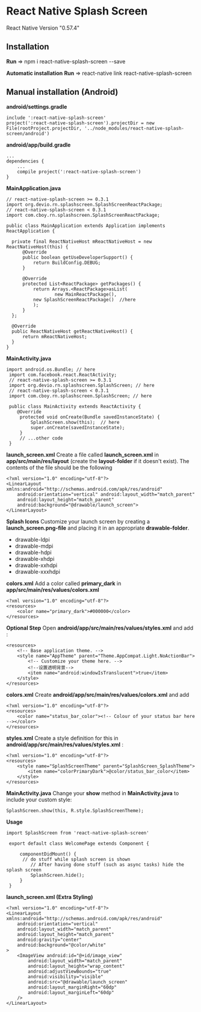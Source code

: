 # React Native Splash Screen


React Native Version "0.57.4"
## Installation
  **Run** => npm i react-native-splash-screen --save
  
**Automatic installation**
  **Run** => react-native link react-native-splash-screen

## Manual installation (Android)

  **android/settings.gradle**
  ```
  include ':react-native-splash-screen'   
  project(':react-native-splash-screen').projectDir = new File(rootProject.projectDir, '../node_modules/react-native-splash-screen/android')
  ```
  **android/app/build.gradle**
  ```
  ...
  dependencies {
      ...
      compile project(':react-native-splash-screen')
  }
  ```
  **MainApplication.java**
  ```
  // react-native-splash-screen >= 0.3.1
import org.devio.rn.splashscreen.SplashScreenReactPackage;
// react-native-splash-screen < 0.3.1
import com.cboy.rn.splashscreen.SplashScreenReactPackage;

public class MainApplication extends Application implements ReactApplication {

    private final ReactNativeHost mReactNativeHost = new ReactNativeHost(this) {
        @Override
        public boolean getUseDeveloperSupport() {
            return BuildConfig.DEBUG;
        }

        @Override
        protected List<ReactPackage> getPackages() {
            return Arrays.<ReactPackage>asList(
                    new MainReactPackage(),
            new SplashScreenReactPackage()  //here
            );
        }
    };

    @Override
    public ReactNativeHost getReactNativeHost() {
        return mReactNativeHost;
    }
}
  ```
  **MainActivity.java**
  ```
  import android.os.Bundle; // here
   import com.facebook.react.ReactActivity;
   // react-native-splash-screen >= 0.3.1
   import org.devio.rn.splashscreen.SplashScreen; // here
   // react-native-splash-screen < 0.3.1
   import com.cboy.rn.splashscreen.SplashScreen; // here

   public class MainActivity extends ReactActivity {
      @Override
       protected void onCreate(Bundle savedInstanceState) {
           SplashScreen.show(this);  // here
           super.onCreate(savedInstanceState);
       }
       // ...other code
   }
  ```
  **launch_screen.xml**
  Create a file called **launch_screen.xml** in **app/src/main/res/layout** (create the **layout-folder** if it doesn't exist). The contents of the file should be the following
  ```
  <?xml version="1.0" encoding="utf-8"?>
  <LinearLayout xmlns:android="http://schemas.android.com/apk/res/android"
      android:orientation="vertical" android:layout_width="match_parent"
      android:layout_height="match_parent"
      android:background="@drawable/launch_screen">
  </LinearLayout>
  ```
  **Splash Icons**
  Customize your launch screen by creating a **launch_screen.png-file** and placing it in an appropriate **drawable-folder**.
  * drawable-ldpi
  * drawable-mdpi
  * drawable-hdpi
  * drawable-xhdpi
  * drawable-xxhdpi
  * drawable-xxxhdpi
  
  **colors.xml**
  Add a color called **primary_dark** in **app/src/main/res/values/colors.xml**
  ```
  <?xml version="1.0" encoding="utf-8"?>
  <resources>
      <color name="primary_dark">#000000</color>
  </resources>
   ```
   **Optional Step**
   Open **android/app/src/main/res/values/styles.xml** and add :
   ```
   <resources>
       <!-- Base application theme. -->
       <style name="AppTheme" parent="Theme.AppCompat.Light.NoActionBar">
           <!-- Customize your theme here. -->
           <!--设置透明背景-->
           <item name="android:windowIsTranslucent">true</item>
       </style>
   </resources>
   ```
   **colors.xml**
   Create **android/app/src/main/res/values/colors.xml** and add
   ```
   <?xml version="1.0" encoding="utf-8"?>
   <resources>
       <color name="status_bar_color"><!-- Colour of your status bar here --></color>
   </resources>
   ```
   **styles.xml**
   Create a style definition for this in **android/app/src/main/res/values/styles.xml** :
   ```
   <?xml version="1.0" encoding="utf-8"?>
   <resources>
       <style name="SplashScreenTheme" parent="SplashScreen_SplashTheme">
           <item name="colorPrimaryDark">@color/status_bar_color</item>
       </style>
   </resources>
   ```
   **MainActivity.java**
   Change your **show** method in **MainActivity.java** to include your custom style: 
   ```
   SplashScreen.show(this, R.style.SplashScreenTheme);
   ```
   **Usage**
   ```
   import SplashScreen from 'react-native-splash-screen'

    export default class WelcomePage extends Component {

        componentDidMount() {
         // do stuff while splash screen is shown
            // After having done stuff (such as async tasks) hide the splash screen
            SplashScreen.hide();
        }
    }
   ```
   
   **launch_screen.xml (Extra Styling)**
   ```
   <?xml version="1.0" encoding="utf-8"?>
   <LinearLayout xmlns:android="http://schemas.android.com/apk/res/android"
       android:orientation="vertical" 
       android:layout_width="match_parent"
       android:layout_height="match_parent"
       android:gravity="center"
       android:background="@color/white"
   >
       <ImageView android:id="@+id/image_view"     
           android:layout_width="match_parent"
           android:layout_height="wrap_content"
           android:adjustViewBounds="true"
           android:visibility="visible"
           android:src="@drawable/launch_screen"  
           android:layout_marginRight="60dp"
           android:layout_marginLeft="60dp"
       /> 
   </LinearLayout>
   ```
   
  
  
  
